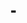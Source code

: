 # -<!DOCTYPE html>
<html lang="fa" dir="rtl">
<head>
    <meta charset="UTF-8">
    <meta name="viewport" content="width=device-width, initial-scale=1.0">
    <title>ثبت اطلاعات سمینار</title>
    <link rel="stylesheet" href="https://cdnjs.cloudflare.com/ajax/libs/font-awesome/6.4.0/css/all.min.css">
    <style>
        * {
            box-sizing: border-box;
            margin: 0;
            padding: 0;
            font-family: 'Segoe UI', Tahoma, Geneva, Verdana, sans-serif;
        }
        
        body {
            background: linear-gradient(135deg, #1a2a6c 0%, #b21f1f 50%, #fdbb2d 100%);
            display: flex;
            justify-content: center;
            align-items: center;
            min-height: 100vh;
            padding: 20px;
            color: #333;
        }
        
        .container {
            width: 100%;
            max-width: 500px;
            background: white;
            border-radius: 20px;
            box-shadow: 0 15px 50px rgba(0, 0, 0, 0.3);
            overflow: hidden;
        }
        
        .header {
            background: linear-gradient(to right, #1a2a6c, #b21f1f);
            color: white;
            padding: 25px;
            text-align: center;
            position: relative;
        }
        
        .header h1 {
            font-size: 24px;
            margin-bottom: 10px;
        }
        
        .header p {
            font-size: 14px;
            opacity: 0.9;
        }
        
        .header::after {
            content: '';
            position: absolute;
            bottom: -10px;
            left: 0;
            width: 100%;
            height: 20px;
            background: linear-gradient(135deg, transparent 0%, transparent 50%, white 50%, white 100%);
            background-size: 20px 20px;
        }
        
        .form-container {
            padding: 25px;
        }
        
        .form-group {
            margin-bottom: 20px;
        }
        
        label {
            display: block;
            margin-bottom: 8px;
            font-weight: 600;
            color: #444;
        }
        
        input, select {
            width: 100%;
            padding: 14px;
            border: 2px solid #e1e1e1;
            border-radius: 10px;
            font-size: 16px;
            transition: all 0.3s ease;
        }
        
        input:focus, select:focus {
            border-color: #1a2a6c;
            box-shadow: 0 0 0 3px rgba(26, 42, 108, 0.2);
            outline: none;
        }
        
        .input-with-icon {
            position: relative;
        }
        
        .input-with-icon i {
            position: absolute;
            left: 15px;
            top: 50%;
            transform: translateY(-50%);
            color: #777;
        }
        
        .input-with-icon input {
            padding-left: 45px;
        }
        
        .qr-section {
            text-align: center;
            margin: 20px 0;
            padding: 15px;
            background: #f9f9f9;
            border-radius: 10px;
            border: 2px dashed #ddd;
        }
        
        .qr-code {
            width: 150px;
            height: 150px;
            margin: 0 auto;
            background: #fff;
            display: flex;
            align-items: center;
            justify-content: center;
            border: 1px solid #eee;
        }
        
        .qr-code span {
            font-size: 12px;
            color: #777;
        }
        
        .checkbox-group {
            display: flex;
            align-items: center;
            margin-bottom: 15px;
        }
        
        .checkbox-group input {
            width: auto;
            margin-left: 10px;
        }
        
        .btn-submit {
            background: linear-gradient(to right, #1a2a6c, #b21f1f);
            color: white;
            padding: 16px;
            border: none;
            border-radius: 10px;
            font-size: 18px;
            font-weight: 600;
            cursor: pointer;
            width: 100%;
            transition: all 0.3s ease;
            margin-top: 10px;
        }
        
        .btn-submit:hover {
            transform: translateY(-2px);
            box-shadow: 0 5px 15px rgba(0, 0, 0, 0.2);
        }
        
        .required::after {
            content: " *";
            color: #e74c3c;
        }
        
        .thank-you {
            text-align: center;
            padding: 30px;
            display: none;
        }
        
        .thank-you i {
            font-size: 60px;
            color: #0ac282;
            margin-bottom: 20px;
        }
        
        .thank-you h2 {
            color: #1a2a6c;
            margin-bottom: 15px;
        }
        
        .badge {
            display: inline-block;
            background: linear-gradient(to right, #1a2a6c, #b21f1f);
            color: white;
            padding: 8px 15px;
            border-radius: 50px;
            font-size: 14px;
            margin: 10px 0;
            font-weight: 600;
        }
        
        @media (max-width: 768px) {
            .container {
                border-radius: 15px;
            }
            
            .header {
                padding: 20px;
            }
            
            .form-container {
                padding: 20px;
            }
        }
    </style>
</head>
<body>
    <div class="container">
        <div class="header">
            <h1>سمینار تکنولوژی های نوین</h1>
            <p>لطفا اطلاعات خود را برای دریافت مطالب سمینار وارد کنید</p>
        </div>
        
        <div class="form-container">
            <form id="seminarForm">
                <div class="form-group">
                    <label for="fullname" class="required">نام کامل</label>
                    <div class="input-with-icon">
                        <i class="fas fa-user"></i>
                        <input type="text" id="fullname" placeholder="نام و نام خانوادگی">
                    </div>
                </div>
                
                <div class="form-group">
                    <label for="phone" class="required">شماره تماس</label>
                    <div class="input-with-icon">
                        <i class="fas fa-phone"></i>
                        <input type="tel" id="phone" placeholder="۰۹۱۲XXX۳۴۵۶">
                    </div>
                </div>
                
                <div class="form-group">
                    <label for="email" class="required">ایمیل</label>
                    <div class="input-with-icon">
                        <i class="fas fa-envelope"></i>
                        <input type="email" id="email" placeholder="example@site.com">
                    </div>
                </div>
                
                <div class="form-group">
                    <label for="company">شرکت/سازمان</label>
                    <input type="text" id="company" placeholder="نام شرکت یا سازمان">
                </div>
                
                <div class="form-group">
                    <label for="position">سمت سازمانی</label>
                    <select id="position">
                        <option value="">-- انتخاب کنید --</option>
                        <option value="manager">مدیر</option>
                        <option value="engineer">مهندس</option>
                        <option value="analyst">تحلیلگر</option>
                        <option value="consultant">مشاور</option>
                        <option value="other">سایر</option>
                    </select>
                </div>
                
                <div class="qr-section">
                    <p>برای دریافت مطالب سمینار، QR Code را اسکن کنید</p>
                    <div class="qr-code">
                        <span>QR Code در اینجا نمایش داده می‌شود</span>
                    </div>
                    <div class="badge">
                        <i class="fas fa-download"></i> دریافت مطالب
                    </div>
                </div>
                
                <div class="form-group">
                    <div class="checkbox-group">
                        <input type="checkbox" id="materialRequest" checked>
                        <label for="materialRequest">مایل به دریافت مطالب سمینار هستم</label>
                    </div>
                </div>
                
                <div class="form-group">
                    <div class="checkbox-group">
                        <input type="checkbox" id="futureEvents">
                        <label for="futureEvents">مایل به دریافت invitations رویدادهای آینده هستم</label>
                    </div>
                </div>
                
                <button type="submit" class="btn-submit">
                    <i class="fas fa-paper-plane"></i> ثبت اطلاعات و دریافت مطالب
                </button>
            </form>
            
            <div class="thank-you" id="thankYou">
                <i class="fas fa-check-circle"></i>
                <h2>اطلاعات شما با موفقیت ثبت شد!</h2>
                <p>مطالب سمینار به ایمیل شما ارسال گردید.</p>
                <div class="badge">
                    <i class="fas fa-user-check"></i> شرکت‌کننده سمینار
                </div>
                <p>از حضور شما سپاسگزاریم.</p>
            </div>
        </div>
    </div>

    <script>
        document.getElementById('seminarForm').addEventListener('submit', function(e) {
            e.preventDefault();
            
            // اعتبارسنجی ساده
            const name = document.getElementById('fullname').value;
            const phone = document.getElementById('phone').value;
            const email = document.getElementById('email').value;
            
            if (!name || !phone || !email) {
                alert('لطفا فیلدهای ضروری را پر کنید');
                return;
            }
            
            // در اینجا می‌توانید اطلاعات را به سرور ارسال کنید
            
            // نمایش پیام تشکر
            document.getElementById('seminarForm').style.display = 'none';
            document.getElementById('thankYou').style.display = 'block';
            
            // شبیه‌سازی ارسال ایمیل (در واقعیت این کار در سرور انجام می‌شود)
            console.log('ایمیل حاوی مطالب سمینار برای کاربر ارسال شد.');
        });
    </script>
</body>
</html>
